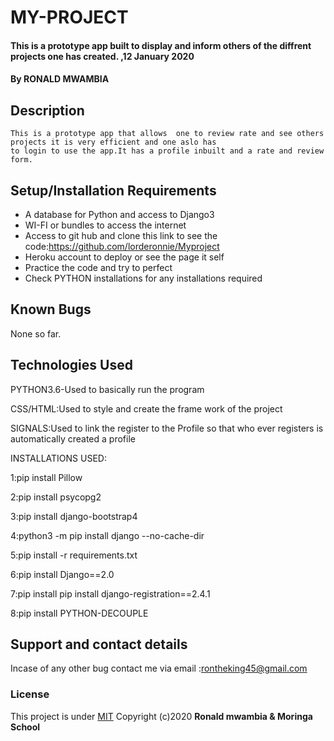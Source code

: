 # MY-PROJECT
#### This is a prototype app built to display and inform others of the diffrent projects one has created.  ,12 January 2020 
#### By **RONALD MWAMBIA**
## Description
    This is a prototype app that allows  one to review rate and see others projects it is very efficient and one aslo has
    to login to use the app.It has a profile inbuilt and a rate and review form. 
## Setup/Installation Requirements
* A database for Python and access to Django3
* WI-FI or bundles to access the internet
* Access to git hub and clone this link to see the code:https://github.com/lorderonnie/Myproject
* Heroku account to deploy or see the page it self
* Practice the code and try to perfect
* Check PYTHON installations for any installations required
## Known Bugs
 None so far.
## Technologies Used  
PYTHON3.6-Used to basically run the program

CSS/HTML:Used to style and create the frame work of the project

SIGNALS:Used to link the register to the Profile so that who ever registers is automatically created a profile

INSTALLATIONS USED:

1:pip install Pillow

2:pip install psycopg2

3:pip install django-bootstrap4

4:python3 -m pip install django --no-cache-dir

5:pip install -r requirements.txt 

6:pip install Django==2.0

7:pip install pip install django-registration==2.4.1

8:pip install PYTHON-DECOUPLE

## Support and contact details
  Incase of any other bug contact me via email :rontheking45@gmail.com
### License
This project is under [MIT](https://github.com/lorderonnie/Myproject/LICENSE)
Copyright (c)2020 **Ronald mwambia & Moringa School**